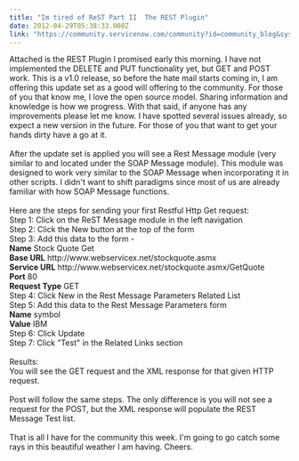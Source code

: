 ```yaml
---
title: "Im tired of ReST Part II  The REST Plugin"
date: 2012-04-29T05:38:33.000Z
link: "https://community.servicenow.com/community?id=community_blog&sys_id=27bc6e25dbd0dbc01dcaf3231f9619b9"
---
```

<p>Attached is the REST Plugin I promised early this morning. I have not implemented the DELETE and PUT functionality yet, but GET and POST work. This is a v1.0 release, so before the hate mail starts coming in, I am offering this update set as a good will offering to the community. For those of you that know me, I love the open source model. Sharing information and knowledge is how we progress. With that said, if anyone has any improvements please let me know. I have spotted several issues already, so expect a new version in the future. For those of you that want to get your hands dirty have a go at it.<br /><br />After the update set is applied you will see a Rest Message module (very similar to and located under the SOAP Message module). This module was designed to work very similar to the SOAP Message when incorporating it in other scripts. I didn't want to shift paradigms since most of us are already familiar with how SOAP Message functions. <br /><br />Here are the steps for sending your first Restful Http Get request:<br />Step 1: Click on the ReST Message module in the left navigation<br />Step 2: Click the New button at the top of the form<br />Step 3: Add this data to the form - <br /> <b>Name</b> Stock Quote Get<br /> <b>Base URL</b> http://www.webservicex.net/stockquote.asmx<br /> <b>Service URL</b> http://www.webservicex.net/stockquote.asmx/GetQuote<br /> <b>Port</b> 80<br /> <b>Request Type</b> GET<br />Step 4: Click New in the Rest Message Parameters Related List<br />Step 5: Add this data to the Rest Message Parameters form<br /> <b>Name</b> symbol<br /> <b>Value</b> IBM<br />Step 6: Click Update<br />Step 7: Click "Test" in the Related Links section<br /><br />Results:<br />You will see the GET request and the XML response for that given HTTP request.<br /><br />Post will follow the same steps. The only difference is you will not see a request for the POST, but the XML response will populate the REST Message Test list.<br /><br />That is all I have for the community this week. I'm going to go catch some rays in this beautiful weather I am having. Cheers.</p>
